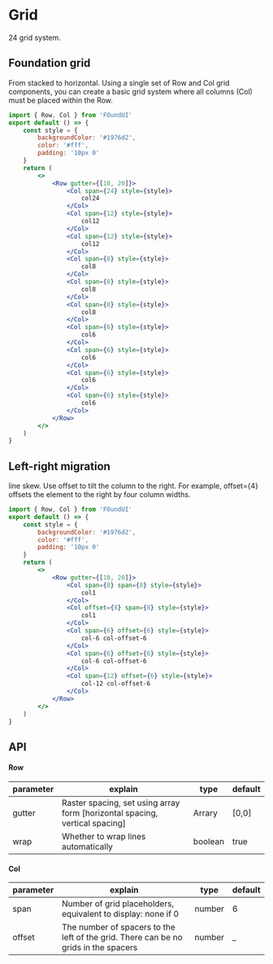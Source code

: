 # Grid

24 grid system.

## Foundation grid

From stacked to horizontal.
Using a single set of Row and Col grid components, you can create a basic grid system where all columns (Col) must be placed within the Row.

```jsx
import { Row, Col } from 'FOundUI'
export default () => {
    const style = {
        backgroundColor: '#1976d2',
        color: '#fff',
        padding: '10px 0'
    }
    return (
        <>
            <Row gutter={[10, 20]}>
                <Col span={24} style={style}>
                    col24
                </Col>
                <Col span={12} style={style}>
                    col12
                </Col>
                <Col span={12} style={style}>
                    col12
                </Col>
                <Col span={8} style={style}>
                    col8
                </Col>
                <Col span={8} style={style}>
                    col8
                </Col>
                <Col span={8} style={style}>
                    col8
                </Col>
                <Col span={6} style={style}>
                    col6
                </Col>
                <Col span={6} style={style}>
                    col6
                </Col>
                <Col span={6} style={style}>
                    col6
                </Col>
                <Col span={6} style={style}>
                    col6
                </Col>
            </Row>
        </>
    )
}
```

## Left-right migration

line skew.
Use offset to tilt the column to the right. For example, offset={4} offsets the element to the right by four column widths.

```jsx
import { Row, Col } from 'FOundUI'
export default () => {
    const style = {
        backgroundColor: '#1976d2',
        color: '#fff',
        padding: '10px 0'
    }
    return (
        <>
            <Row gutter={[10, 20]}>
                <Col span={8} span={8} style={style}>
                    col1
                </Col>
                <Col offset={8} span={8} style={style}>
                    col1
                </Col>
                <Col span={6} offset={6} style={style}>
                    col-6 col-offset-6
                </Col>
                <Col span={6} offset={6} style={style}>
                    col-6 col-offset-6
                </Col>
                <Col span={12} offset={6} style={style}>
                    col-12 col-offset-6
                </Col>
            </Row>
        </>
    )
}
```

## API

#### Row

| parameter | explain                                                                     | type    | default |
| --------- | --------------------------------------------------------------------------- | ------- | ------- |
| gutter    | Raster spacing, set using array form [horizontal spacing, vertical spacing] | Arrary  | [0,0]   |
| wrap      | Whether to wrap lines automatically                                         | boolean | true    |

#### Col

| parameter | explain                                                                             | type   | default |
| --------- | ----------------------------------------------------------------------------------- | ------ | ------- |
| span      | Number of grid placeholders, equivalent to display: none if 0                       | number | 6       |
| offset    | The number of spacers to the left of the grid. There can be no grids in the spacers | number | \_      |
